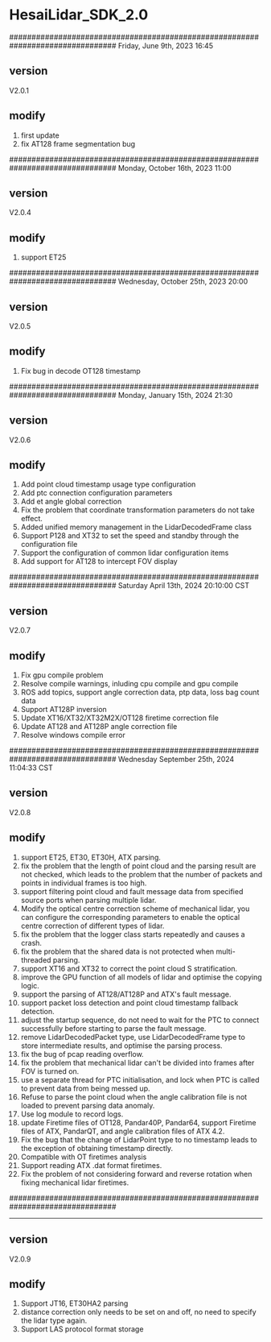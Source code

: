 # HesaiLidar_SDK_2.0

################################################################################
Friday, June 9th, 2023 16:45 
## version
V2.0.1

## modify
1. first update
2. fix AT128 frame segmentation bug

################################################################################
Monday, October 16th, 2023 11:00 
## version
V2.0.4

## modify
1. support ET25 

################################################################################
Wednesday, October 25th, 2023 20:00 
## version
V2.0.5

## modify
1. Fix bug in decode OT128 timestamp

################################################################################
Monday, January 15th, 2024 21:30
## version
V2.0.6

## modify
1. Add point cloud timestamp usage type configuration
2. Add ptc connection configuration parameters
3. Add et angle global correction
4. Fix the problem that coordinate transformation parameters do not take effect.
5. Added unified memory management in the LidarDecodedFrame class
6. Support P128 and XT32 to set the speed and standby through the configuration file
7. Support the configuration of common lidar configuration items
8. Add support for AT128 to intercept FOV display


################################################################################
Saturday April 13th, 2024 20:10:00 CST
## version
V2.0.7

## modify
1. Fix gpu compile problem
2. Resolve compile warnings, inluding cpu compile and gpu compile
3. ROS add topics, support angle correction data, ptp data, loss bag count data
4. Support AT128P inversion
5. Update XT16/XT32/XT32M2X/OT128 firetime correction file
6. Update AT128 and AT128P angle correction file
7. Resolve windows compile error


################################################################################
Wednesday September 25th, 2024 11:04:33 CST
## version
V2.0.8

## modify
1. support ET25, ET30, ET30H, ATX parsing.
2. fix the problem that the length of point cloud and the parsing result are not checked, which leads to the problem that the number of packets and points in individual frames is too high.
3. support filtering point cloud and fault message data from specified source ports when parsing multiple lidar.
4. Modify the optical centre correction scheme of mechanical lidar, you can configure the corresponding parameters to enable the optical centre correction of different types of lidar.
5. fix the problem that the logger class starts repeatedly and causes a crash.
6. fix the problem that the shared data is not protected when multi-threaded parsing.
7. support XT16 and XT32 to correct the point cloud S stratification.
8. improve the GPU function of all models of lidar and optimise the copying logic.
9. support the parsing of AT128/AT128P and ATX's fault message.
10. support packet loss detection and point cloud timestamp fallback detection.
11. adjust the startup sequence, do not need to wait for the PTC to connect successfully before starting to parse the fault message.
12. remove LidarDecodedPacket type, use LidarDecodedFrame type to store intermediate results, and optimise the parsing process.
13. fix the bug of pcap reading overflow.
14. fix the problem that mechanical lidar can't be divided into frames after FOV is turned on.
15. use a separate thread for PTC initialisation, and lock when PTC is called to prevent data from being messed up.
16. Refuse to parse the point cloud when the angle calibration file is not loaded to prevent parsing data anomaly.
17. Use log module to record logs.
18. update Firetime files of OT128, Pandar40P, Pandar64, support Firetime files of ATX, PandarQT, and angle calibration files of ATX 4.2.
19. Fix the bug that the change of LidarPoint type to no timestamp leads to the exception of obtaining timestamp directly.
20. Compatible with OT firetimes analysis
21. Support reading ATX .dat format firetimes.
22. Fix the problem of not considering forward and reverse rotation when fixing mechanical lidar firetimes.

################################################################################
******
## version
V2.0.9

## modify
1. Support JT16, ET30HA2 parsing
2. distance correction only needs to be set on and off, no need to specify the lidar type again.
3. Support LAS protocol format storage
